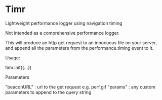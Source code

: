 Timr
====

Lightweight performance logger using navigation timing

Not intended as a comprehensive performance logger.

This will produce an http get request to an innocuous file on your server, and append all the parameters from the performance.timing event to it.

Usage:

timr.init({…})

Parameters

"beaconURL" : url to the get request e.g. perf.gif
"params" : any custom parameters to append to the query string
